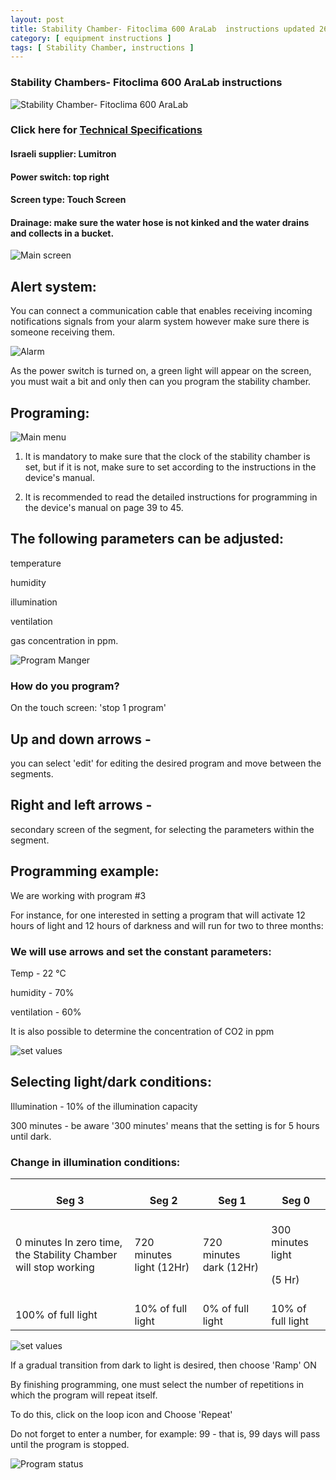 ```yaml
---
layout: post
title: Stability Chamber- Fitoclima 600 AraLab  instructions updated 26.6.24
category: [ equipment instructions ]
tags: [ Stability Chamber, instructions ]
---
```

### Stability Chambers- Fitoclima 600 AraLab  instructions

![ Stability Chamber-
 Fitoclima 600 AraLab ](C:\Users\User\Documents\GitHub\RachelBober_Lab_Notebook.jpg)

### Click here for [ Technical Specifications ](https://aralab.pt/en/produto/fitoclima-600-1200-stability-testing-chambers/)
   
#### Israeli supplier: Lumitron

#### Power switch: top right 

#### Screen type: Touch Screen

#### Drainage: make sure the water hose is not kinked and the water drains and collects in a bucket.

![ Main screen ](C:\Users\User\Documents\GitHub\RachelBober_Lab_Notebook\images.jpg)

## Alert system:
 You can connect a communication cable that enables receiving incoming notifications signals from your alarm system however make sure there is someone receiving them.

![ Alarm ](C:\Users\User\Documents\GitHub\RachelBober_Lab_Notebook\images.jpg)

As the power switch is turned on, a green light will appear on the screen, you must wait a bit and only then can you program the stability chamber.

## Programing: 

![ Main menu ](C:\Users\User\Documents\GitHub\RachelBober_Lab_Notebook\images.jpg)

1. It is mandatory to make sure that the clock of the stability chamber is set, but if it is not, make sure to set according to the instructions in the device's manual.

2. It is recommended to read the detailed instructions for programming in the device's manual on page 39 to 45.

## The following parameters can be adjusted: 

temperature

humidity

illumination

ventilation

gas concentration in ppm.

![ Program Manger ](C:\Users\User\Documents\GitHub\RachelBober_Lab_Notebook\images.jpg)



### How do you program?

On the touch screen: 'stop 1 program'

## Up and down arrows -
you can select 'edit' for editing the desired program and move between the segments.

## Right and left arrows -
secondary screen of the segment, for selecting the parameters within the segment.

## Programming example:
We are working with program #3 

For instance, for one interested in setting a program that will activate 12 hours of light and 12 hours of darkness and will run for two to three months: 

### We will use arrows and set the constant parameters:

Temp - 22 °C

humidity - 70%

ventilation - 60% 

It is also possible to determine the concentration of CO2 in ppm

![ set values ](C:\Users\User\Documents\GitHub\RachelBober_Lab_Notebook\images.jpg)

## Selecting light/dark conditions: 

Illumination - 10% of the illumination capacity

300 minutes - be aware '300 minutes' means that the setting is for 5 hours until dark.

### Change in illumination conditions:
|    <br>Seg 3    	|    <br>Seg 2    	|    <br>Seg 1    	|    <br>Seg 0    	|
|---	|---	|---	|---	|
|    <br>0   minutes In zero time, the Stability Chamber will stop working      	|    <br>720   minutes light (12Hr)     	|    <br>720   minutes dark (12Hr)    	|    <br> 300   minutes light<br>   <br> (5 Hr)     	|
|    <br>100%   of full light    	|    <br>10%   of full light    	|    <br>0% of full light    	|    <br>10%   of full light    	|



![ set values ](C:\Users\User\Documents\GitHub\RachelBober_Lab_Notebook\images.jpg)

If a gradual transition from dark to light is desired, then choose 'Ramp' ON

By finishing programming, one must select the number of repetitions in which the program will repeat itself. 

To do this, click on the loop icon and Choose 'Repeat'  

Do not forget to enter a number, for example: 99 - that is, 99 days will pass until the program is stopped.

![ Program status ](C:\Users\User\Documents\GitHub\RachelBober_Lab_Notebook\images.jpg)
